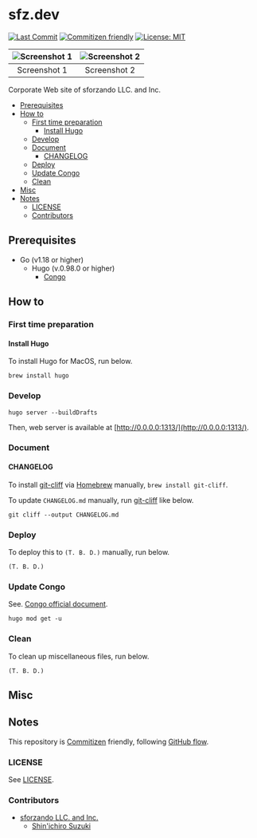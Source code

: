 # sfz.dev

<!-- Badges -->
[![Last Commit](https://img.shields.io/github/last-commit/sforzando/sfz.dev)](https://github.com/sforzando/sfz.dev/graphs/commit-activity)
[![Commitizen friendly](https://img.shields.io/badge/commitizen-friendly-brightgreen.svg)](http://commitizen.github.io/cz-cli/)
[![License: MIT](https://img.shields.io/badge/License-MIT-blue.svg)](https://opensource.org/licenses/MIT)

<!-- Screenshots -->
| ![Screenshot 1](https://placehold.jp/32/3d4070/ffffff/720x480.png?text=Screenshot%201) | ![Screenshot 2](https://placehold.jp/32/703d40/ffffff/720x480.png?text=Screenshot%202) |
|:--------------------------------------------------------------------------------------:|:--------------------------------------------------------------------------------------:|
|                                      Screenshot 1                                      |                                      Screenshot 2                                      |

<!-- Synopsis -->
Corporate Web site of sforzando LLC. and Inc.

<!-- TOC -->
- [Prerequisites](#prerequisites)
- [How to](#how-to)
  - [First time preparation](#first-time-preparation)
    - [Install Hugo](#install-hugo)
  - [Develop](#develop)
  - [Document](#document)
    - [CHANGELOG](#changelog)
  - [Deploy](#deploy)
  - [Update Congo](#update-congo)
  - [Clean](#clean)
- [Misc](#misc)
- [Notes](#notes)
  - [LICENSE](#license)
  - [Contributors](#contributors)

## Prerequisites

- Go (v1.18 or higher)
  - Hugo (v.0.98.0 or higher)
    - [Congo](https://github.com/jpanther/congo)

## How to

### First time preparation

#### Install Hugo

To install Hugo for MacOS, run below.

```shell
brew install hugo
```

### Develop

```shell
hugo server --buildDrafts
```

Then, web server is available at [http://0.0.0.0:1313/](http://0.0.0.0:1313/).

### Document

#### CHANGELOG

To install [git-cliff](https://github.com/orhun/git-cliff) via [Homebrew](https://brew.sh) manually, `brew install git-cliff`.

To update `CHANGELOG.md` manually, run [git-cliff](https://github.com/orhun/git-cliff) like below.

```shell
git cliff --output CHANGELOG.md
```

### Deploy

To deploy this to `(T. B. D.)` manually, run below.

```shell
(T. B. D.)
```

### Update Congo

See. [Congo official document](https://jpanther.github.io/congo/docs/installation/#installing-updates).

```shell
hugo mod get -u
```

### Clean

To clean up miscellaneous files, run below.

```shell
(T. B. D.)
```

## Misc

## Notes

This repository is [Commitizen](https://commitizen.github.io/cz-cli/) friendly, following [GitHub flow](https://docs.github.com/en/get-started/quickstart/github-flow).

### LICENSE

See [LICENSE](LICENSE).

### Contributors

- [sforzando LLC. and Inc.](https://sforzando.co.jp/)
  - [Shin'ichiro Suzuki](https://github.com/shin-sforzando)

